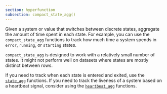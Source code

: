 ```yaml
---
section: hyperfunction
subsection: compact_state_agg()
---
```


Given a system or value that switches between discrete states, aggregate the
amount of time spent in each state. For example, you can use the `compact_state_agg`
functions to track how much time a system spends in `error`, `running`, or
`starting` states.

`compact_state_agg` is designed to work with a relatively small number of states. It
might not perform well on datasets where states are mostly distinct between
rows.

If you need to track when each state is entered and exited, use the
[`state_agg`][state_agg] functions. If you need to track the liveness of a
system based on a heartbeat signal, consider using the
[`heartbeat_agg`][heartbeat_agg] functions.

[heartbeat_agg]: /api/:currentVersion:/hyperfunctions/state-tracking/heartbeat_agg/
[state_agg]: /api/:currentVersion:/hyperfunctions/state-tracking/state_agg/
